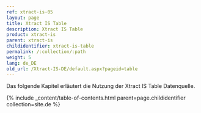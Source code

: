 ```yaml
---
ref: xtract-is-05
layout: page
title: Xtract IS Table
description: Xtract IS Table
product: xtract-is
parent: xtract-is
childidentifier: xtract-is-table
permalink: /:collection/:path
weight: 5
lang: de_DE
old_url: /Xtract-IS-DE/default.aspx?pageid=table
---
```


Das folgende Kapitel erläutert die Nutzung der Xtract IS Table Datenquelle.

{% include _content/table-of-contents.html parent=page.childidentifier collection=site.de %}